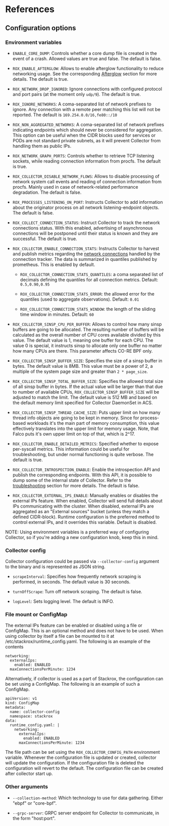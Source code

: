 # References

## Configuration options

### Environment variables

* `ENABLE_CORE_DUMP`: Controls whether a core dump file is created in the event
of a crash. Allowed values are true and false. The default is false.

* `ROX_ENABLE_AFTERGLOW`: Allows to enable afterglow functionality to reduce
networking usage. See the corresponding [Afterglow](design-overview.md#Afterglow)
section for more details. The default is true.

* `ROX_NETWORK_DROP_IGNORED`: Ignore connections with configured protocol and
port pairs (at the moment only `udp/9`). The default is true.

* `ROX_IGNORE_NETWORKS`: A coma-separated list of network prefixes to ignore.
Any connection with a remote peer matching this list will not be reported.
The default is `169.254.0.0/16,fe80::/10`

* `ROX_NON_AGGREGATED_NETWORKS`: A coma-separated list of network prefixes
indicating endpoints which should never be considered for aggregation.
This option can be useful when the CIDR blocks used for services or PODs are
not standard private subnets, as it will prevent Collector from handling them
as public IPs.

* `ROX_NETWORK_GRAPH_PORTS`: Controls whether to retrieve TCP listening
sockets, while reading connection information from procfs. The default is true.

* `ROX_COLLECTOR_DISABLE_NETWORK_FLOWS`: Allows to disable processing of
network system call events and reading of connection information from procfs.
Mainly used in case of network-related performance degradation. The default is
false.

* `ROX_PROCESSES_LISTENING_ON_PORT`: Instructs Collector to add information
about the originator process on all network listening-endpoint objects.
The default is false.

* `ROX_COLLECT_CONNECTION_STATUS`: Instruct Collector to track the network
connections status. With this enabled, advertising of asynchronous connections
will be postponed until their status is known and they are successful.
The default is true.

* `ROX_COLLECTOR_ENABLE_CONNECTION_STATS`: Instructs Collector to harvest
and publish metrics regarding the
[network connections](troubleshooting.md#connection-statistics) handled by the
connection tracker. The data is summarized in quantiles published by prometheus.
This is enabled by default.

  - `ROX_COLLECTOR_CONNECTION_STATS_QUANTILES`: a coma separated list of decimals
    defining the quantiles for all connection metrics. Default: `0.5,0.90,0.95`

  - `ROX_COLLECTOR_CONNECTION_STATS_ERROR`: the allowed error for the quantiles
    (used to aggregate observations). Default: `0.01`

  - `ROX_COLLECTOR_CONNECTION_STATS_WINDOW`: the length of the sliding time window
    in minutes. Default: `60`

* `ROX_COLLECTOR_SINSP_CPU_PER_BUFFER`: Allows to control how many sinsp
buffers are going to be allocated. The resulting number of buffers will be
calculated as the overall number of CPU cores available divided by this
value. The default value is 1, meaning one buffer for each CPU. The value 0 is
special, it instructs sinsp to allocate only one buffer no matter how many CPUs
are there. This parameter affects CO-RE BPF only.

* `ROX_COLLECTOR_SINSP_BUFFER_SIZE`: Specifies the size of a sinsp buffer in
bytes. The default value is 8MB. This value must be a power of 2, a multiple
of the system page size and greater than `2 * page_size`.

* `ROX_COLLECTOR_SINSP_TOTAL_BUFFER_SIZE`: Specifies the allowed total size of
all sinsp buffer in bytes. If the actual value will be larger than that due to
number of available CPUs, `ROX_COLLECTOR_SINSP_BUFFER_SIZE` will be adjusted to
match the limit. The default value is 512 MB and based on the default memory
limit specified for Collector DaemonSet in ACS.

* `ROX_COLLECTOR_SINSP_THREAD_CACHE_SIZE`: Puts upper limit on how many
thread info objects are going to be kept in memory. Since for process-based
workloads it's the main part of memory consumption, this value effectively
translates into the upper limit for memory usage. Note, that Falco puts it's
own upper limit on top of that, which is 2^17.

* `ROX_COLLECTOR_ENABLE_DETAILED_METRICS`: Specified whether to expose per-syscall metrics. This
information could be useful for troubleshooting, but under normal functioning
is quite verbose. The default is true.

* `ROX_COLLECTOR_INTROSPECTION_ENABLE`: Enable the introspection API and publish the
corresponding endpoints. With this API, it is possible to dump some of the
internal state of Collector. Refer to the
[troubleshooting](troubleshooting.md#introspection-endpoints) section for more details.
The default is false.

* `ROX_COLLECTOR_EXTERNAL_IPS_ENABLE`: Manually enables or disables the external
IPs feature. When enabled, Collector will send full details about IPs communicating
with the cluster. When disabled, external IPs are aggregated as an "External sources"
bucket (unless they match a defined CIDR-block). Runtime configuration is the
preferred method to control external IPs, and it overrides this variable.
Default is disabled.

NOTE: Using environment variables is a preferred way of configuring Collector,
so if you're adding a new configuration knob, keep this in mind.

### Collector config

Collector configuration could be passed via `--collector-config` argument to
the binary and is represented as JSON string.

* `scrapeInterval`: Specifies how frequently network scraping is performed, in
seconds. The default value is 30 seconds.

* `turnOffScrape`: Turn off network scraping. The default is false.

* `logLevel`: Sets logging level. The default is INFO.

### File mount or ConfigMap

The external IPs feature can be enabled or disabled using a file or ConfigMap. This is an optional
method and does not have to be used. When using collector by itself a file can be mounted to it at
/etc/stackrox/runtime_config.yaml. The following is an example of the contents

```
networking:
  externalIps:
    enabled: ENABLED
  maxConnectionsPerMinute: 1234
```

Alternatively, if collector is used as a part of Stackrox, the configuration can be set
using a ConfigMap. The following is an example of such a ConfigMap.

```
apiVersion: v1
kind: ConfigMap
metadata:
  name: collector-config
  namespace: stackrox
data:
  runtime_config.yaml: |
    networking:
      externalIps:
        enabled: ENABLED
      maxConnectionsPerMinute: 1234
```

The file path can be set using the `ROX_COLLECTOR_CONFIG_PATH` environment variable.
Whenever the configuration file is updated or created, collector will update
the configuration. If the configuration file is deleted the configuration will revert
to the default. The configuration file can be created after collector start up.

### Other arguments

* `--collection-method`: Which technology to use for data gathering. Either
"ebpf" or "core-bpf".

* `--grpc-server`: GRPC server endpoint for Collector to communicate, in the
form "host:port".
